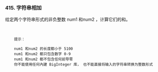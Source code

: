 ### 415. 字符串相加


给定两个字符串形式的非负整数 num1 和num2 ，计算它们的和。

 
```
    提示：
    
    num1 和num2 的长度都小于 5100
    num1 和num2 都只包含数字 0-9
    num1 和num2 都不包含任何前导零
    你不能使用任何內建 BigInteger 库， 也不能直接将输入的字符串转换为整数形式

```